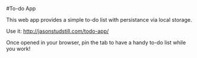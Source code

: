 #To-do App

This web app provides a simple to-do list with persistance via local storage.

Use it: http://jasonstudstill.com/todo-app/

Once opened in your browser, pin the tab to have a handy to-do list while you work!
